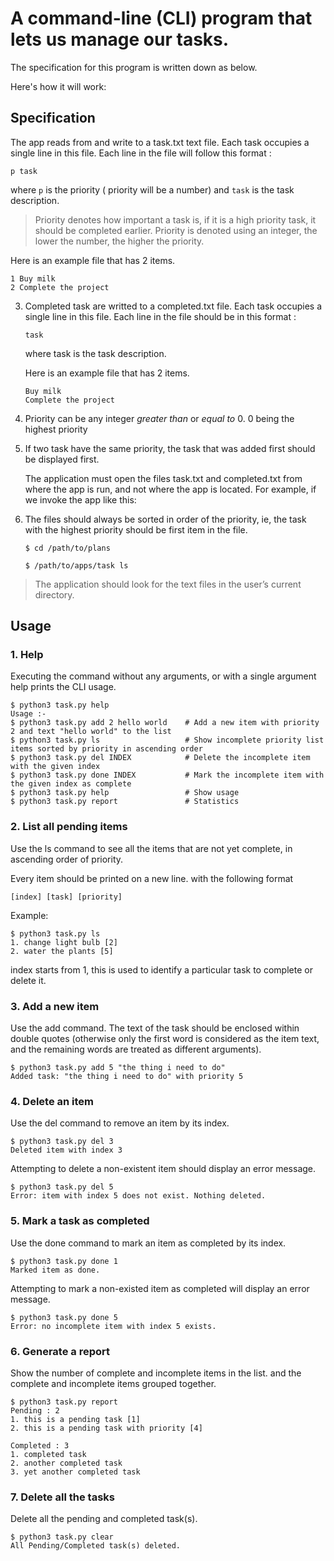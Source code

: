 # A command-line (CLI) program that lets us manage our tasks.

The specification for this program is written down as below. 

Here's how it will work:

## Specification

The app reads from and write to a task.txt text file. Each task occupies a single line in this file. Each line in the file will follow this format :

   ```
   p task
   ```

   where `p` is the priority ( priority will be a number) and `task` is the task description.

   > Priority denotes how important a task is, if it is a high priority task, it should be completed earlier. Priority is denoted using an integer, the lower the number, the higher the priority.

   Here is an example file that has 2 items.

   ```
   1 Buy milk
   2 Complete the project
   ```

3. Completed task are writted to a completed.txt file. Each task occupies a single line in this file. Each line in the file should be in this format :

   ```
   task
   ```

   where task is the task description.

   Here is an example file that has 2 items.

   ```
   Buy milk
   Complete the project
   ```

4. Priority can be any integer _greater than_ or _equal to_ 0. 0 being the highest priority

5. If two task have the same priority, the task that was added first should be displayed first.

   The application must open the files task.txt and completed.txt from where the app is run, and not where the app is located. For example, if we invoke the app like this:

6. The files should always be sorted in order of the priority, ie, the task with the highest priority should be first item in the file.

   ```
   $ cd /path/to/plans

   $ /path/to/apps/task ls
   ```
> The application should look for the text files in the user’s current directory.

## Usage

### 1. Help

Executing the command without any arguments, or with a single argument help prints the CLI usage.

```
$ python3 task.py help
Usage :-
$ python3 task.py add 2 hello world    # Add a new item with priority 2 and text "hello world" to the list
$ python3 task.py ls                   # Show incomplete priority list items sorted by priority in ascending order
$ python3 task.py del INDEX            # Delete the incomplete item with the given index
$ python3 task.py done INDEX           # Mark the incomplete item with the given index as complete
$ python3 task.py help                 # Show usage
$ python3 task.py report               # Statistics
```

### 2. List all pending items

Use the ls command to see all the items that are not yet complete, in ascending order of priority.

Every item should be printed on a new line. with the following format

```
[index] [task] [priority]
```

Example:

```
$ python3 task.py ls
1. change light bulb [2]
2. water the plants [5]
```

index starts from 1, this is used to identify a particular task to complete or delete it.

### 3. Add a new item

Use the add command. The text of the task should be enclosed within double quotes (otherwise only the first word is considered as the item text, and the remaining words are treated as different arguments).

```
$ python3 task.py add 5 "the thing i need to do"
Added task: "the thing i need to do" with priority 5
```

### 4. Delete an item

Use the del command to remove an item by its index.

```
$ python3 task.py del 3
Deleted item with index 3
```

Attempting to delete a non-existent item should display an error message.

```
$ python3 task.py del 5
Error: item with index 5 does not exist. Nothing deleted.
```

### 5. Mark a task as completed

Use the done command to mark an item as completed by its index.

```
$ python3 task.py done 1
Marked item as done.
```

Attempting to mark a non-existed item as completed will display an error message.

```
$ python3 task.py done 5
Error: no incomplete item with index 5 exists.
```

### 6. Generate a report

Show the number of complete and incomplete items in the list. and the complete and incomplete items grouped together.

```
$ python3 task.py report
Pending : 2
1. this is a pending task [1]
2. this is a pending task with priority [4]

Completed : 3
1. completed task
2. another completed task
3. yet another completed task
``` 
### 7. Delete all the tasks

Delete all the pending and completed task(s).

```
$ python3 task.py clear
All Pending/Completed task(s) deleted.
```
